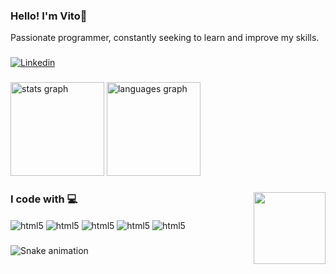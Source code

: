 ### Hello! I'm Vito👋

Passionate programmer, constantly seeking to learn and improve my skills.

###

[![Linkedin](https://img.shields.io/badge/LinkedIn-0077B5?style=for-the-badge&logo=linkedin&logoColor=white)](https://www.linkedin.com/in/vito-ianhis-siscaro/)

###

<div align="left">
  <img src="https://github-readme-stats.vercel.app/api?username=VitoIanhis&show_icons=true&theme=tokyonight" height="150" alt="stats graph"/>
  <img src="https://github-readme-stats.vercel.app/api/top-langs/?username=VitoIanhis&show_icons=true&theme=tokyonight&layout=compact" height="150" alt="languages graph"  />
</div>

###

<img align="right" width="115" height="115" src="https://github.com/user-attachments/assets/a4ad4b6d-5a86-4d44-b14b-84759f1fef31">

### I code with 💻


<div align="left">
    <img align="center" alt="html5" src="https://img.shields.io/badge/TypeScript-3178C6?style=for-the-badge&logo=typescript&logoColor=white"/> 
    <img align="center" alt="html5" src="https://img.shields.io/badge/React-3776AB?style=for-the-badge&logo=react&logoColor=white"/>
    <img align="center" alt="html5" src="https://img.shields.io/badge/JavaScript-F7DF1E?style=for-the-badge&logo=javascript&logoColor=black"/>
    <img align="center" alt="html5" src="https://img.shields.io/badge/Python-3776AB?style=for-the-badge&logo=python&logoColor=white"/>
    <img align="center" alt="html5" src="https://img.shields.io/badge/Node.js-339933?style=for-the-badge&logo=node.js&logoColor=white"/>
</div>

###

 ![Snake animation](https://github.com/danielbped/danielbped/blob/output/github-contribution-grid-snake.svg)
